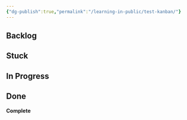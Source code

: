 ```yaml
---
{"dg-publish":true,"permalink":"/learning-in-public/test-kanban/"}
---
```



## Backlog



## Stuck



## In Progress



## Done

**Complete**




